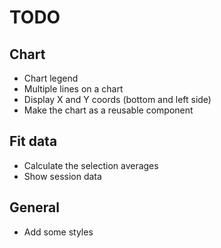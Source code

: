 # TODO
## Chart
- Chart legend
- Multiple lines on a chart
- Display X and Y coords (bottom and left side)
- Make the chart as a reusable component

## Fit data
- Calculate the selection averages
- Show session data

## General
- Add some styles